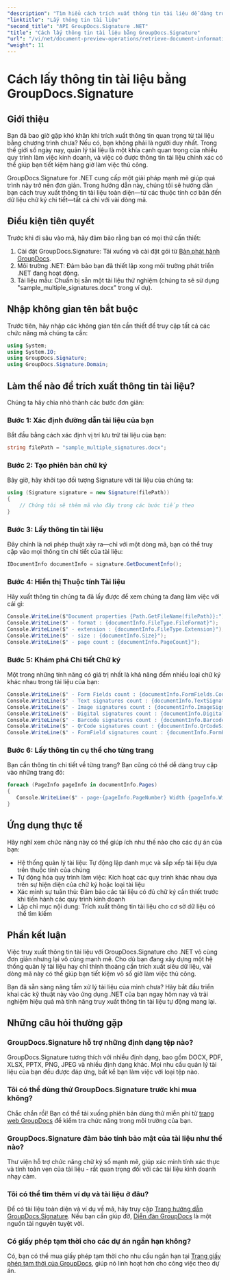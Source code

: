```yaml
---
"description": "Tìm hiểu cách trích xuất thông tin tài liệu dễ dàng trong các ứng dụng .NET bằng GroupDocs.Signature. Hướng dẫn từng bước dành cho nhà phát triển ở mọi trình độ."
"linktitle": "Lấy thông tin tài liệu"
"second_title": "API GroupDocs.Signature .NET"
"title": "Cách lấy thông tin tài liệu bằng GroupDocs.Signature"
"url": "/vi/net/document-preview-operations/retrieve-document-information/"
"weight": 11
---
```


# Cách lấy thông tin tài liệu bằng GroupDocs.Signature

## Giới thiệu

Bạn đã bao giờ gặp khó khăn khi trích xuất thông tin quan trọng từ tài liệu bằng chương trình chưa? Nếu có, bạn không phải là người duy nhất. Trong thế giới số ngày nay, quản lý tài liệu là một khía cạnh quan trọng của nhiều quy trình làm việc kinh doanh, và việc có được thông tin tài liệu chính xác có thể giúp bạn tiết kiệm hàng giờ làm việc thủ công.

GroupDocs.Signature for .NET cung cấp một giải pháp mạnh mẽ giúp quá trình này trở nên đơn giản. Trong hướng dẫn này, chúng tôi sẽ hướng dẫn bạn cách truy xuất thông tin tài liệu toàn diện—từ các thuộc tính cơ bản đến dữ liệu chữ ký chi tiết—tất cả chỉ với vài dòng mã.

## Điều kiện tiên quyết

Trước khi đi sâu vào mã, hãy đảm bảo rằng bạn có mọi thứ cần thiết:

1. Cài đặt GroupDocs.Signature: Tải xuống và cài đặt gói từ [Bản phát hành GroupDocs](https://releases.groupdocs.com/signature/net/).
2. Môi trường .NET: Đảm bảo bạn đã thiết lập xong môi trường phát triển .NET đang hoạt động.
3. Tài liệu mẫu: Chuẩn bị sẵn một tài liệu thử nghiệm (chúng ta sẽ sử dụng "sample_multiple_signatures.docx" trong ví dụ).

## Nhập không gian tên bắt buộc

Trước tiên, hãy nhập các không gian tên cần thiết để truy cập tất cả các chức năng mà chúng ta cần:

```csharp
using System;
using System.IO;
using GroupDocs.Signature;
using GroupDocs.Signature.Domain;
```

## Làm thế nào để trích xuất thông tin tài liệu?

Chúng ta hãy chia nhỏ thành các bước đơn giản:

### Bước 1: Xác định đường dẫn tài liệu của bạn

Bắt đầu bằng cách xác định vị trí lưu trữ tài liệu của bạn:

```csharp
string filePath = "sample_multiple_signatures.docx";
```

### Bước 2: Tạo phiên bản chữ ký

Bây giờ, hãy khởi tạo đối tượng Signature với tài liệu của chúng ta:

```csharp
using (Signature signature = new Signature(filePath))
{
    // Chúng tôi sẽ thêm mã vào đây trong các bước tiếp theo
}
```

### Bước 3: Lấy thông tin tài liệu

Đây chính là nơi phép thuật xảy ra—chỉ với một dòng mã, bạn có thể truy cập vào mọi thông tin chi tiết của tài liệu:

```csharp
IDocumentInfo documentInfo = signature.GetDocumentInfo();
```

### Bước 4: Hiển thị Thuộc tính Tài liệu

Hãy xuất thông tin chúng ta đã lấy được để xem chúng ta đang làm việc với cái gì:

```csharp
Console.WriteLine($"Document properties {Path.GetFileName(filePath)}:");
Console.WriteLine($" - format : {documentInfo.FileType.FileFormat}");
Console.WriteLine($" - extension : {documentInfo.FileType.Extension}");
Console.WriteLine($" - size : {documentInfo.Size}");
Console.WriteLine($" - page count : {documentInfo.PageCount}");
```

### Bước 5: Khám phá Chi tiết Chữ ký

Một trong những tính năng có giá trị nhất là khả năng đếm nhiều loại chữ ký khác nhau trong tài liệu của bạn:

```csharp
Console.WriteLine($" - Form Fields count : {documentInfo.FormFields.Count}");
Console.WriteLine($" - Text signatures count : {documentInfo.TextSignatures.Count}");
Console.WriteLine($" - Image signatures count : {documentInfo.ImageSignatures.Count}");
Console.WriteLine($" - Digital signatures count : {documentInfo.DigitalSignatures.Count}");
Console.WriteLine($" - Barcode signatures count : {documentInfo.BarcodeSignatures.Count}");
Console.WriteLine($" - QrCode signatures count : {documentInfo.QrCodeSignatures.Count}");
Console.WriteLine($" - FormField signatures count : {documentInfo.FormFieldSignatures.Count}");
```

### Bước 6: Lấy thông tin cụ thể cho từng trang

Bạn cần thông tin chi tiết về từng trang? Bạn cũng có thể dễ dàng truy cập vào những trang đó:

```csharp
foreach (PageInfo pageInfo in documentInfo.Pages)
{
   Console.WriteLine($" - page-{pageInfo.PageNumber} Width {pageInfo.Width}, Height {pageInfo.Height}");
}
```

## Ứng dụng thực tế

Hãy nghĩ xem chức năng này có thể giúp ích như thế nào cho các dự án của bạn:

- Hệ thống quản lý tài liệu: Tự động lập danh mục và sắp xếp tài liệu dựa trên thuộc tính của chúng
- Tự động hóa quy trình làm việc: Kích hoạt các quy trình khác nhau dựa trên sự hiện diện của chữ ký hoặc loại tài liệu
- Xác minh sự tuân thủ: Đảm bảo các tài liệu có đủ chữ ký cần thiết trước khi tiến hành các quy trình kinh doanh
- Lập chỉ mục nội dung: Trích xuất thông tin tài liệu cho cơ sở dữ liệu có thể tìm kiếm

## Phần kết luận

Việc truy xuất thông tin tài liệu với GroupDocs.Signature cho .NET vô cùng đơn giản nhưng lại vô cùng mạnh mẽ. Cho dù bạn đang xây dựng một hệ thống quản lý tài liệu hay chỉ thỉnh thoảng cần trích xuất siêu dữ liệu, vài dòng mã này có thể giúp bạn tiết kiệm vô số giờ làm việc thủ công.

Bạn đã sẵn sàng nâng tầm xử lý tài liệu của mình chưa? Hãy bắt đầu triển khai các kỹ thuật này vào ứng dụng .NET của bạn ngay hôm nay và trải nghiệm hiệu quả mà tính năng truy xuất thông tin tài liệu tự động mang lại.

## Những câu hỏi thường gặp

### GroupDocs.Signature hỗ trợ những định dạng tệp nào?

GroupDocs.Signature tương thích với nhiều định dạng, bao gồm DOCX, PDF, XLSX, PPTX, PNG, JPEG và nhiều định dạng khác. Mọi nhu cầu quản lý tài liệu của bạn đều được đáp ứng, bất kể bạn làm việc với loại tệp nào.

### Tôi có thể dùng thử GroupDocs.Signature trước khi mua không?

Chắc chắn rồi! Bạn có thể tải xuống phiên bản dùng thử miễn phí từ [trang web GroupDocs](https://releases.groupdocs.com/) để kiểm tra chức năng trong môi trường của bạn.

### GroupDocs.Signature đảm bảo tính bảo mật của tài liệu như thế nào?

Thư viện hỗ trợ chức năng chữ ký số mạnh mẽ, giúp xác minh tính xác thực và tính toàn vẹn của tài liệu - rất quan trọng đối với các tài liệu kinh doanh nhạy cảm.

### Tôi có thể tìm thêm ví dụ và tài liệu ở đâu?

Để có tài liệu toàn diện và ví dụ về mã, hãy truy cập [Trang hướng dẫn GroupDocs.Signature](https://tutorials.groupdocs.com/signature/net/). Nếu bạn cần giúp đỡ, [Diễn đàn GroupDocs](https://forum.groupdocs.com/c/signature/13) là một nguồn tài nguyên tuyệt vời.

### Có giấy phép tạm thời cho các dự án ngắn hạn không?

Có, bạn có thể mua giấy phép tạm thời cho nhu cầu ngắn hạn tại [Trang giấy phép tạm thời của GroupDocs](https://purchase.groupdocs.com/temporary-license/), giúp nó linh hoạt hơn cho công việc theo dự án.